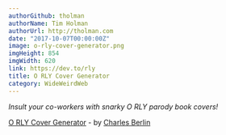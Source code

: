 ```yaml
---
authorGithub: tholman
authorName: Tim Holman
authorUrl: http://tholman.com
date: "2017-10-07T00:00:00Z"
image: o-rly-cover-generator.png
imgHeight: 854
imgWidth: 620
link: https://dev.to/rly
title: O RLY Cover Generator
category: WideWeirdWeb
---
```


_Insult your co-workers with snarky O RLY parody book covers!_

[O RLY Cover Generator](https://dev.to/rly) - by [Charles Berlin](https://twitter.com/AModelEngineer)
